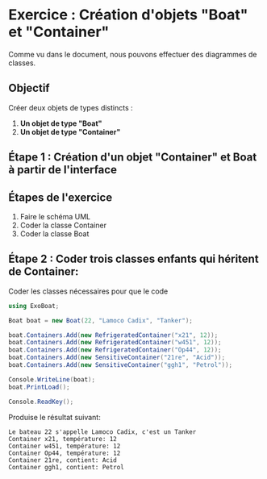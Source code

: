 # Exercice : Création d'objets "Boat" et "Container"

Comme vu dans le document, nous pouvons effectuer des diagrammes de classes.

## Objectif
Créer deux objets de types distincts :
1. **Un objet de type "Boat"**
2. **Un objet de type "Container"**

## Étape 1 : Création d'un objet "Container" et Boat à partir de l'interface 

## Étapes de l'exercice

1. Faire le schéma UML
2. Coder la classe Container
3. Coder la classe Boat

## Étape 2 : Coder trois classes enfants qui héritent de Container: 

Coder les classes nécessaires pour que le code
```csharp
using ExoBoat;

Boat boat = new Boat(22, "Lamoco Cadix", "Tanker");

boat.Containers.Add(new RefrigeratedContainer("x21", 12));
boat.Containers.Add(new RefrigeratedContainer("w451", 12));
boat.Containers.Add(new RefrigeratedContainer("Op44", 12));
boat.Containers.Add(new SensitiveContainer("21re", "Acid"));
boat.Containers.Add(new SensitiveContainer("ggh1", "Petrol"));

Console.WriteLine(boat);
boat.PrintLoad();

Console.ReadKey();
```
Produise le résultat suivant:
```
Le bateau 22 s'appelle Lamoco Cadix, c'est un Tanker
Container x21, température: 12
Container w451, température: 12
Container Op44, température: 12
Container 21re, contient: Acid
Container ggh1, contient: Petrol
```
